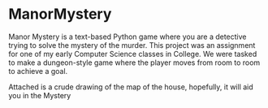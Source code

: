 # ManorMystery
Manor Mystery is a text-based Python game where you are a detective trying to solve the mystery of the murder. This project was an assignment for one of my early Computer Science classes in College. We were tasked to make a dungeon-style game where the player moves from room to room to achieve a goal. 

Attached is a crude drawing of the map of the house, hopefully, it will aid you in the Mystery
